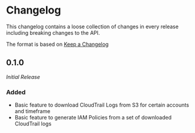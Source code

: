 # Changelog

This changelog contains a loose collection of changes in every release including breaking changes to the API.

The format is based on [Keep a Changelog](http://keepachangelog.com/)

## 0.1.0

_Initial Release_

### Added

* Basic feature to download CloudTrail Logs from S3 for certain accounts and timeframe
* Basic feature to generate IAM Policies from a set of downloaded CloudTrail logs
